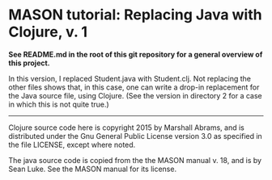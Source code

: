 MASON tutorial: Replacing Java with Clojure, v. 1
====

**See README.md in the root of this git repository for a general overview
of this project.**

In this version, I replaced Student.java with Student.clj.
Not replacing the other files shows that, in this case, one can write
a drop-in replacement for the Java source file, using Clojure.  (See
the version in directory 2 for a case in which this is not quite
true.)

----------

Clojure source code here is copyright 2015 by Marshall Abrams, and is
distributed under the Gnu General Public License version 3.0 as
specified in the file LICENSE, except where noted.  

The java source code is copied from the the MASON manual v. 18, and is
by Sean Luke.  See the MASON manual for its license.
